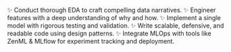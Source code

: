 ✨ Conduct thorough EDA to craft compelling data narratives.
✨ Engineer features with a deep understanding of why and how.
✨ Implement a single model with rigorous testing and validation.
✨ Write scalable, defensive, and readable code using design patterns.
✨ Integrate MLOps with tools like ZenML & MLflow for experiment tracking and deployment.
